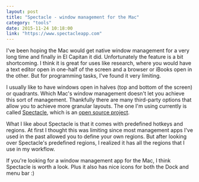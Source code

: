 ```yaml
---
layout: post
title: "Spectacle - window management for the Mac"
category: "tools"
date: 2015-11-24 10:18:00
link: "https://www.spectacleapp.com"
---
```


I've been hoping the Mac would get native window management for a very long time and finally in El Capitan it did. Unfortunately the feature is a bit shortcoming. I think it is great for uses like research, where you would have a text editor open in one-half of the screen and a browser or iBooks open in the other. But for programming tasks, I've found it very limiting.

I usually like to have windows open in halves (top and bottom of the screen) or quadrants. Which Mac's window management doesn't let you achieve this sort of management. Thankfully there are many third-party options that allow you to achieve more granular layouts. The one I'm using currently is called [Spectacle](https://www.spectacleapp.com), which is an [open source project](https://github.com/eczarny/spectacle).

What I like about Spectacle is that it comes with predefined hotkeys and regions. At first I thought this was limiting since most management apps I've used in the past allowed you to define your own regions. But after looking over Spectacle's predefined regions, I realized it has all the regions that I use in my workflow.

If you're looking for a window management app for the Mac, I think Spectacle is worth a look. Plus it also has nice icons for both the Dock and menu bar :)
